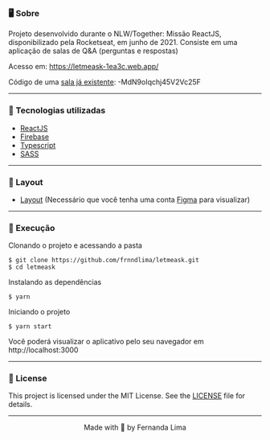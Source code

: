 ### 🖥️  Sobre
Projeto desenvolvido durante o NLW/Together: Missão ReactJS, disponibilizado pela Rocketseat, em junho de 2021.
Consiste em uma aplicação de salas de Q&A (perguntas e respostas)

Acesso em:  https://letmeask-1ea3c.web.app/

Código de uma [sala já existente](https://letmeask-1ea3c.web.app/rooms/-MdN9oIqchj45V2Vc25F "sala já existente"): -MdN9oIqchj45V2Vc25F

------------


### 🧪 Tecnologias utilizadas
- [ReactJS](https://reactjs.org/ "ReactJS")
- [Firebase](https://firebase.google.com/?hl=pt "Firebase")
- [Typescript](https://www.typescriptlang.org/ "Typescript")
- [SASS](https://sass-lang.com/ "Sass")


------------


### 🎨 Layout
- [Layout](https://www.figma.com/file/esltME6S9zxefFJgDRNl94/Letmeask-Copy?node-id=0%3A1 "Figma") (Necessário que você tenha uma conta [Figma](http://figma.com/ "Figma") para visualizar)


------------

### 🚀 Execução
Clonando o projeto e acessando a pasta

    $ git clone https://github.com/frnndlima/letmeask.git
    $ cd letmeask

Instalando as dependências

`$ yarn`


Iniciando o projeto

`$ yarn start`

Você poderá visualizar o aplicativo pelo seu navegador em  http://localhost:3000


------------

### 📝 License
This project is licensed under the MIT License. See the [LICENSE](https://github.com/frnndlima/letmeask/blob/main/LICENSE "LICENSE") file for details.

------------

<p align="center">Made with 💜 by Fernanda Lima</p>


